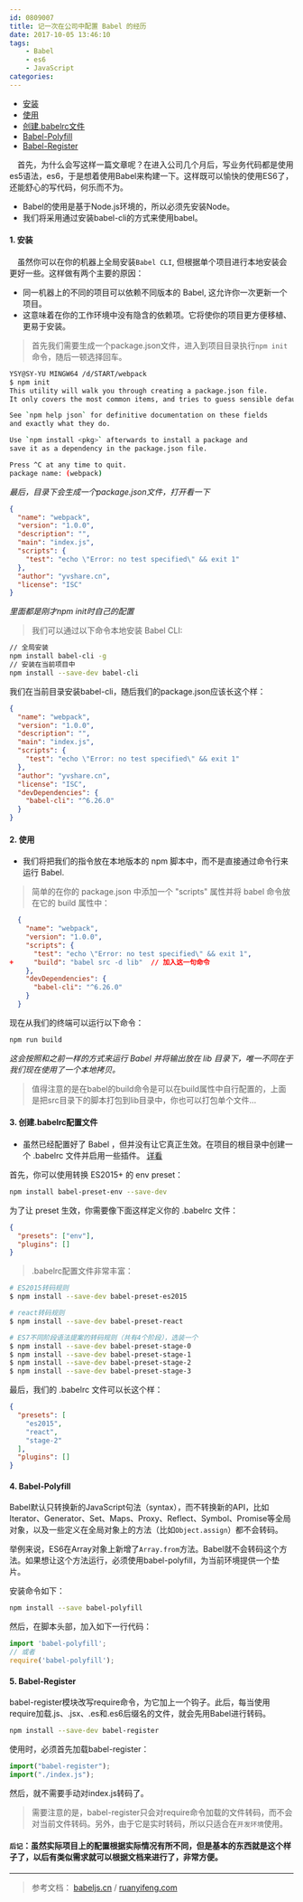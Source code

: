 ```yaml
---
id: 0809007
title: 记一次在公司中配置 Babel 的经历
date: 2017-10-05 13:46:10
tags:
    - Babel
    - es6
    - JavaScript
categories:
---
```


- <a href="#install">安装</a>
- <a href="#usage">使用</a>
- <a href="#babelrc">创建.babelrc文件</a>
- <a href="#polyfill">Babel-Polyfill</a>
- <a href="#register">Babel-Register</a>

&emsp;首先，为什么会写这样一篇文章呢？在进入公司几个月后，写业务代码都是使用es5语法，es6，于是想着使用Babel来构建一下。这样既可以愉快的使用ES6了，还能舒心的写代码，何乐而不为。

- Babel的使用是基于Node.js环境的，所以必须先安装Node。
- 我们将采用通过安装babel-cli的方式来使用babel。

#### <a name="install">1. 安装</a>
&emsp;虽然你可以在你的机器上全局安装`Babel CLI`, 但根据单个项目进行本地安装会更好一些。这样做有两个主要的原因：
* 同一机器上的不同的项目可以依赖不同版本的 Babel, 这允许你一次更新一个项目。
* 这意味着在你的工作环境中没有隐含的依赖项。它将使你的项目更方便移植、更易于安装。

> 首先我们需要生成一个package.json文件，进入到项目目录执行`npm init`命令，随后一顿选择回车。

```bash
YSY@SY-YU MINGW64 /d/START/webpack
$ npm init
This utility will walk you through creating a package.json file.
It only covers the most common items, and tries to guess sensible defaults.

See `npm help json` for definitive documentation on these fields
and exactly what they do.

Use `npm install <pkg>` afterwards to install a package and
save it as a dependency in the package.json file.

Press ^C at any time to quit.
package name: (webpack)
```
*最后，目录下会生成一个package.json文件，打开看一下*
```json
{
  "name": "webpack",
  "version": "1.0.0",
  "description": "",
  "main": "index.js",
  "scripts": {
    "test": "echo \"Error: no test specified\" && exit 1"
  },
  "author": "yvshare.cn",
  "license": "ISC"
}
```
*里面都是刚才npm init时自己的配置*

> 我们可以通过以下命令本地安装 Babel CLI:

```bash
// 全局安装
npm install babel-cli -g
// 安装在当前项目中
npm install --save-dev babel-cli
```
我们在当前目录安装babel-cli，随后我们的package.json应该长这个样：
```json
{
  "name": "webpack",
  "version": "1.0.0",
  "description": "",
  "main": "index.js",
  "scripts": {
    "test": "echo \"Error: no test specified\" && exit 1"
  },
  "author": "yvshare.cn",
  "license": "ISC",
  "devDependencies": {
    "babel-cli": "^6.26.0"
  }
}
```

#### <a name="usage">2. 使用</a>
- 我们将把我们的指令放在本地版本的 npm 脚本中，而不是直接通过命令行来运行 Babel.

> 简单的在你的 package.json 中添加一个 "scripts" 属性并将 babel 命令放在它的 build 属性中：

```json
  {
    "name": "webpack",
    "version": "1.0.0",
    "scripts": {
      "test": "echo \"Error: no test specified\" && exit 1",
+     "build": "babel src -d lib"  // 加入这一句命令
    },
    "devDependencies": {
      "babel-cli": "^6.26.0"
    }
  }
```
现在从我们的终端可以运行以下命令：
```bash
npm run build
```
*这会按照和之前一样的方式来运行 Babel 并将输出放在 lib 目录下，唯一不同在于我们现在使用了一个本地拷贝。*
> 值得注意的是在babel的build命令是可以在build属性中自行配置的，上面是把src目录下的脚本打包到lib目录中，你也可以打包单个文件...

#### <a name="babelrc">3. 创建.babelrc配置文件</a>

- 虽然已经配置好了 Babel ，但并没有让它真正生效。在项目的根目录中创建一个 .babelrc 文件并启用一些插件。 [详看](https://babeljs.cn/docs/setup/#installation)

首先，你可以使用转换 ES2015+ 的 env preset：
```bash
npm install babel-preset-env --save-dev
```
为了让 preset 生效，你需要像下面这样定义你的 .babelrc 文件：
```json
{
  "presets": ["env"],
  "plugins": []
}
```
> .babelrc配置文件非常丰富：

```bash
# ES2015转码规则
$ npm install --save-dev babel-preset-es2015

# react转码规则
$ npm install --save-dev babel-preset-react

# ES7不同阶段语法提案的转码规则（共有4个阶段），选装一个
$ npm install --save-dev babel-preset-stage-0
$ npm install --save-dev babel-preset-stage-1
$ npm install --save-dev babel-preset-stage-2
$ npm install --save-dev babel-preset-stage-3
```
最后，我们的 .babelrc 文件可以长这个样：
``` json
{
  "presets": [
    "es2015",
    "react",
    "stage-2"
  ],
  "plugins": []
}
```

#### <a name="polyfill">4. Babel-Polyfill</a>

Babel默认只转换新的JavaScript句法（syntax），而不转换新的API，比如Iterator、Generator、Set、Maps、Proxy、Reflect、Symbol、Promise等全局对象，以及一些定义在全局对象上的方法（比如`Object.assign`）都不会转码。

举例来说，ES6在Array对象上新增了`Array.from`方法。Babel就不会转码这个方法。如果想让这个方法运行，必须使用babel-polyfill，为当前环境提供一个垫片。

安装命令如下：
```bash
npm install --save babel-polyfill
```
然后，在脚本头部，加入如下一行代码：
```js
import 'babel-polyfill';
// 或者
require('babel-polyfill');
```

#### <a name="register">5. Babel-Register</a>

babel-register模块改写require命令，为它加上一个钩子。此后，每当使用require加载.js、.jsx、.es和.es6后缀名的文件，就会先用Babel进行转码。
```bash
npm install --save-dev babel-register
```
使用时，必须首先加载babel-register：
```js
import("babel-register");
import("./index.js");
```
然后，就不需要手动对index.js转码了。
> 需要注意的是，babel-register只会对require命令加载的文件转码，而不会对当前文件转码。另外，由于它是实时转码，所以只适合在`开发环境`使用。

#### `后记`：虽然实际项目上的配置根据实际情况有所不同，但是基本的东西就是这个样子了，以后有类似需求就可以根据文档来进行了，非常方便。
---
> 参考文档： [babeljs.cn](https://babeljs.cn/) / [ruanyifeng.com](http://www.ruanyifeng.com/blog/2016/01/babel.html?20170213113809)